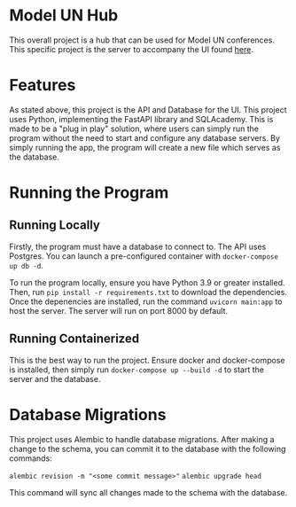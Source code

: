 # Model UN Hub
This overall project is a hub that can be used for Model UN conferences. This specific project is the server to accompany the UI found [here](https://github.com/Marinara-Sauce/mun-hub-ui).

# Features
As stated above, this project is the API and Database for the UI. This project uses Python, implementing the FastAPI library and SQLAcademy. This is made to be a "plug in play" solution, where users can simply run the program without the need to start and configure any database servers. By simply running the app, the program will create a new file which serves as the database.

# Running the Program
## Running Locally
Firstly, the program must have a database to connect to. The API uses Postgres. You can launch a pre-configured container with `docker-compose up db -d`.

To run the program locally, ensure you have Python 3.9 or greater installed. Then, run `pip install -r requirements.txt` to download the dependencies. Once the depenencies are installed, run the command `uvicorn main:app` to host the server. The server will run on port 8000 by default.

## Running Containerized
This is the best way to run the project. Ensure docker and docker-compose is installed, then simply run `docker-compose up --build -d` to start the server and the database.

# Database Migrations
This project uses Alembic to handle database migrations. After making a change to the schema, you can commit it to the database with the following commands:

`alembic revision -m "<some commit message>"`
`alembic upgrade head`

This command will sync all changes made to the schema with the database.